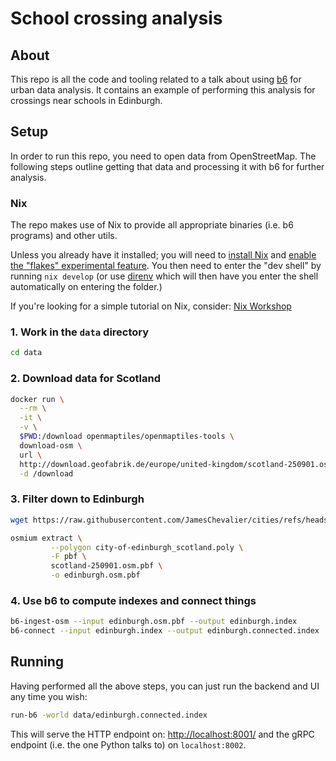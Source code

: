 # School crossing analysis

## About

This repo is all the code and tooling related to a talk about using
[b6](https://github.com/diagonalworks/diagonal-b6) for urban data analysis. It
contains an example of performing this analysis for crossings near schools in
Edinburgh.

## Setup

In order to run this repo, you need to open data from OpenStreetMap. The
following steps outline getting that data and processing it with b6 for
further analysis.

### Nix

The repo makes use of Nix to provide all appropriate binaries (i.e. b6
programs) and other utils.

Unless you already have it installed; you will need to [install
Nix](https://nixos.org/download/) and [enable the "flakes" experimental
feature](https://github.com/mschwaig/howto-install-nix-with-flake-support?tab=readme-ov-file).
You then need to enter the "dev shell" by running `nix develop` (or use
[direnv](https://direnv.net/) which will then have you enter the shell
automatically on entering the folder.)

If you're looking for a simple tutorial on Nix, consider: [Nix
Workshop](https://sdsc-ordes.github.io/technical-presentation/gh-pages/nix-workshop/part-1/#/title-slide)

### 1. Work in the `data` directory

```sh
cd data
```

### 2. Download data for Scotland

```sh
docker run \
  --rm \
  -it \
  -v \
  $PWD:/download openmaptiles/openmaptiles-tools \
  download-osm \
  url \
  http://download.geofabrik.de/europe/united-kingdom/scotland-250901.osm.pbf -- \
  -d /download
```

### 3. Filter down to Edinburgh

```sh
wget https://raw.githubusercontent.com/JamesChevalier/cities/refs/heads/master/united_kingdom/scotland/city-of-edinburgh_scotland.poly

osmium extract \
         --polygon city-of-edinburgh_scotland.poly \
         -F pbf \
         scotland-250901.osm.pbf \
         -o edinburgh.osm.pbf
```

### 4. Use b6 to compute indexes and connect things

```sh
b6-ingest-osm --input edinburgh.osm.pbf --output edinburgh.index
b6-connect --input edinburgh.index --output edinburgh.connected.index
```

## Running

Having performed all the above steps, you can just run the backend and UI any
time you wish:

```sh
run-b6 -world data/edinburgh.connected.index
```

This will serve the HTTP endpoint on: <http://localhost:8001/> and the gRPC
endpoint (i.e. the one Python talks to) on `localhost:8002`.
